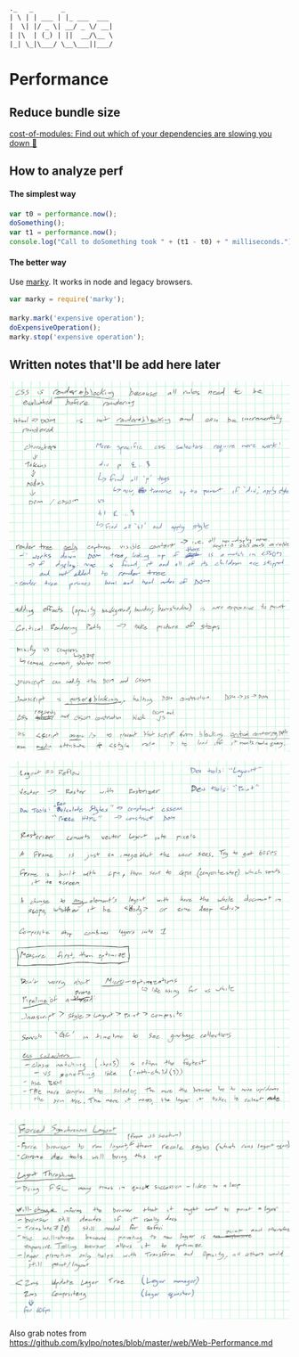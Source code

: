 ```
._   _       _            
| \ | | ___ | |_ ___  ___
|  \| |/ _ \| __/ _ \/ __|
| |\  | (_) | ||  __/\__ \
|_| \_|\___/ \__\___||___/

```

# Performance

## Reduce bundle size
[cost-of-modules: Find out which of your dependencies are slowing you down 🐢](https://github.com/siddharthkp/cost-of-modules)

## How to analyze perf
#### The simplest way
```js
var t0 = performance.now();
doSomething();
var t1 = performance.now();
console.log("Call to doSomething took " + (t1 - t0) + " milliseconds.");
```

#### The better way
Use [marky](https://github.com/nolanlawson/marky). It works in node and legacy browsers.

```js
var marky = require('marky');

marky.mark('expensive operation');
doExpensiveOperation();
marky.stop('expensive operation');
```

## Written notes that'll be add here later
![](https://github.com/kylpo/web-playbook/blob/master/assets/perf.jpeg?raw=true)

![](https://github.com/kylpo/web-playbook/blob/master/assets/perf1.jpeg?raw=true)

![](https://github.com/kylpo/web-playbook/blob/master/assets/perf2.jpeg?raw=true)

Also grab notes from https://github.com/kylpo/notes/blob/master/web/Web-Performance.md